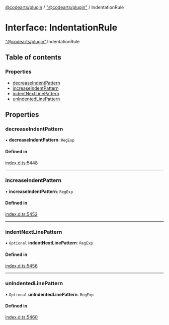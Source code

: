 [@codearts/plugin](../README.md) / ["@codearts/plugin"](../modules/_codearts_plugin_.md) / IndentationRule

# Interface: IndentationRule

["@codearts/plugin"](../modules/_codearts_plugin_.md).IndentationRule

## Table of contents

### Properties

- [decreaseIndentPattern](codearts_plugin_.IndentationRule.md#decreaseindentpattern)
- [increaseIndentPattern](codearts_plugin_.IndentationRule.md#increaseindentpattern)
- [indentNextLinePattern](codearts_plugin_.IndentationRule.md#indentnextlinepattern)
- [unIndentedLinePattern](codearts_plugin_.IndentationRule.md#unindentedlinepattern)

## Properties

### decreaseIndentPattern

• **decreaseIndentPattern**: `RegExp`

#### Defined in

[index.d.ts:5448](https://github.com/huaweicloud/cloudide-plugin-api/blob/b58031b/index.d.ts#L5448)

___

### increaseIndentPattern

• **increaseIndentPattern**: `RegExp`

#### Defined in

[index.d.ts:5452](https://github.com/huaweicloud/cloudide-plugin-api/blob/b58031b/index.d.ts#L5452)

___

### indentNextLinePattern

• `Optional` **indentNextLinePattern**: `RegExp`

#### Defined in

[index.d.ts:5456](https://github.com/huaweicloud/cloudide-plugin-api/blob/b58031b/index.d.ts#L5456)

___

### unIndentedLinePattern

• `Optional` **unIndentedLinePattern**: `RegExp`

#### Defined in

[index.d.ts:5460](https://github.com/huaweicloud/cloudide-plugin-api/blob/b58031b/index.d.ts#L5460)
